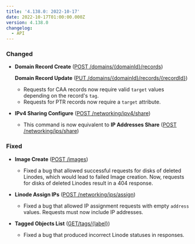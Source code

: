 ```yaml
---
title: '4.138.0: 2022-10-17'
date: 2022-10-17T01:00:00.000Z
version: 4.138.0
changelog:
  - API
---
```


### Changed

* **Domain Record Create** ([POST /domains/{domainId}/records](https://www.linode.com/docs/api/domains/#domain-record-create))

  **Domain Record Update** ([PUT /domains/{domainId}/records/{recordId}](https://www.linode.com/docs/api/domains/#domain-record-update))
  * Requests for CAA records now require valid `target` values depending on the record's `tag`.
  * Requests for PTR records now require a `target` attribute.

* **IPv4 Sharing Configure** ([POST /networking/ipv4/share](https://www.linode.com/docs/api/networking/#ipv4-sharing-configure))
  * This command is now equivalent to **IP Addresses Share** ([POST /networking/ips/share](https://www.linode.com/docs/api/networking/#ip-addresses-share))

### Fixed

* **Image Create** ([POST /images](https://www.linode.com/docs/api/images/#image-create))
  * Fixed a bug that allowed successful requests for disks of deleted Linodes, which would lead to failed Image creation. Now, requests for disks of deleted Linodes result in a 404 response.

* **Linode Assign IPs** ([POST /networking/ips/assign](https://www.linode.com/docs/api/networking/#linodes-assign-ips))
  * Fixed a bug that allowed IP assignment requests with empty `address` values. Requests must now include IP addresses.

* **Tagged Objects List** ([GET/tags/{label}](https://www.linode.com/docs/api/tags/#tagged-objects-list))
  * Fixed a bug that produced incorrect Linode statuses in responses.
